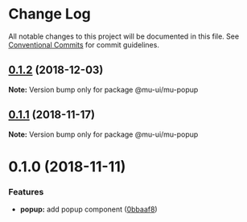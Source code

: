 # Change Log

All notable changes to this project will be documented in this file.
See [Conventional Commits](https://conventionalcommits.org) for commit guidelines.

## [0.1.2](https://github.com/mu-ui/mu-ui/compare/@mu-ui/mu-popup@0.1.1...@mu-ui/mu-popup@0.1.2) (2018-12-03)

**Note:** Version bump only for package @mu-ui/mu-popup





## [0.1.1](https://github.com/mu-ui/mu-ui/compare/@mu-ui/mu-popup@0.1.0...@mu-ui/mu-popup@0.1.1) (2018-11-17)

**Note:** Version bump only for package @mu-ui/mu-popup





# 0.1.0 (2018-11-11)


### Features

* **popup:** add popup component ([0bbaaf8](https://github.com/mu-ui/mu-ui/commit/0bbaaf8))
